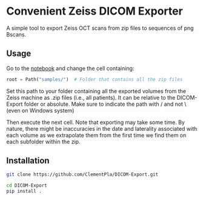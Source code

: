 # Convenient Zeiss DICOM Exporter

A simple tool to export Zeiss OCT scans from zip files to sequences of png Bscans.

## Usage

Go to the [notebook](export.ipynb) and change the cell containing:

```python
root = Path("samples/")  # Folder that contains all the zip files
```

Set this path to your folder containing all the exported volumes from the Zeiss machine as .zip files (i.e., all patients). It can be relative to the DICOM-Export folder or absolute. Make sure to indicate the path with / and not \ (even on Windows system)

Then execute the next cell. Note that exporting may take some time. 
By nature, there might be inaccuracies in the date and laterality associated with each volume as we extrapolate them from the first time we find them on each subfolder within the zip.

## Installation

```bash
git clone https://github.com/ClementPla/DICOM-Export.git
```

```bash
cd DICOM-Export
pip install .
```
